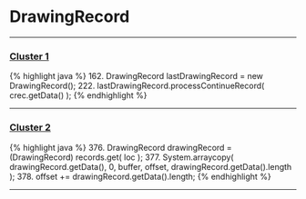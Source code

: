 # DrawingRecord

***

### [Cluster 1](./1)
{% highlight java %}
162. DrawingRecord lastDrawingRecord = new DrawingRecord();
222.       lastDrawingRecord.processContinueRecord( crec.getData() );
{% endhighlight %}

***

### [Cluster 2](./2)
{% highlight java %}
376. DrawingRecord drawingRecord = (DrawingRecord) records.get( loc );
377. System.arraycopy( drawingRecord.getData(), 0, buffer, offset, drawingRecord.getData().length );
378. offset += drawingRecord.getData().length;
{% endhighlight %}

***

